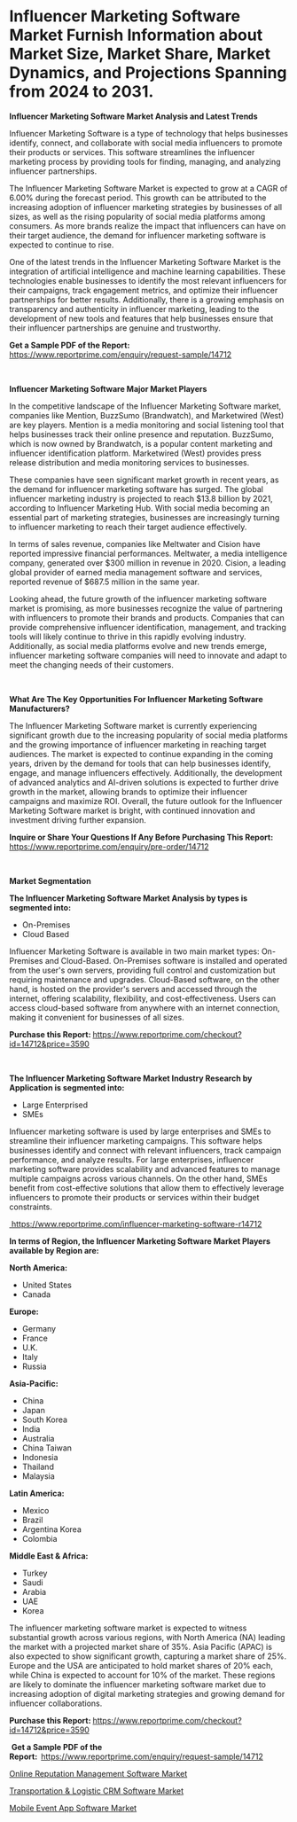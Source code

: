 <p><h1>Influencer Marketing Software Market Furnish Information about Market Size, Market Share, Market Dynamics, and Projections Spanning from 2024 to 2031.</h1></p><p><strong>Influencer Marketing Software Market Analysis and Latest Trends</strong></p>
<p><p>Influencer Marketing Software is a type of technology that helps businesses identify, connect, and collaborate with social media influencers to promote their products or services. This software streamlines the influencer marketing process by providing tools for finding, managing, and analyzing influencer partnerships.</p><p>The Influencer Marketing Software Market is expected to grow at a CAGR of 6.00% during the forecast period. This growth can be attributed to the increasing adoption of influencer marketing strategies by businesses of all sizes, as well as the rising popularity of social media platforms among consumers. As more brands realize the impact that influencers can have on their target audience, the demand for influencer marketing software is expected to continue to rise.</p><p>One of the latest trends in the Influencer Marketing Software Market is the integration of artificial intelligence and machine learning capabilities. These technologies enable businesses to identify the most relevant influencers for their campaigns, track engagement metrics, and optimize their influencer partnerships for better results. Additionally, there is a growing emphasis on transparency and authenticity in influencer marketing, leading to the development of new tools and features that help businesses ensure that their influencer partnerships are genuine and trustworthy.</p></p>
<p><strong>Get a Sample PDF of the Report:&nbsp;</strong> <a href="https://www.reportprime.com/enquiry/request-sample/14712">https://www.reportprime.com/enquiry/request-sample/14712</a></p>
<p>&nbsp;</p>
<p><strong>Influencer Marketing Software Major Market Players</strong></p>
<p><p>In the competitive landscape of the Influencer Marketing Software market, companies like Mention, BuzzSumo (Brandwatch), and Marketwired (West) are key players. Mention is a media monitoring and social listening tool that helps businesses track their online presence and reputation. BuzzSumo, which is now owned by Brandwatch, is a popular content marketing and influencer identification platform. Marketwired (West) provides press release distribution and media monitoring services to businesses.</p><p>These companies have seen significant market growth in recent years, as the demand for influencer marketing software has surged. The global influencer marketing industry is projected to reach $13.8 billion by 2021, according to Influencer Marketing Hub. With social media becoming an essential part of marketing strategies, businesses are increasingly turning to influencer marketing to reach their target audience effectively.</p><p>In terms of sales revenue, companies like Meltwater and Cision have reported impressive financial performances. Meltwater, a media intelligence company, generated over $300 million in revenue in 2020. Cision, a leading global provider of earned media management software and services, reported revenue of $687.5 million in the same year.</p><p>Looking ahead, the future growth of the influencer marketing software market is promising, as more businesses recognize the value of partnering with influencers to promote their brands and products. Companies that can provide comprehensive influencer identification, management, and tracking tools will likely continue to thrive in this rapidly evolving industry. Additionally, as social media platforms evolve and new trends emerge, influencer marketing software companies will need to innovate and adapt to meet the changing needs of their customers.</p></p>
<p>&nbsp;</p>
<p><strong>What Are The Key Opportunities For Influencer Marketing Software Manufacturers?</strong></p>
<p><p>The Influencer Marketing Software market is currently experiencing significant growth due to the increasing popularity of social media platforms and the growing importance of influencer marketing in reaching target audiences. The market is expected to continue expanding in the coming years, driven by the demand for tools that can help businesses identify, engage, and manage influencers effectively. Additionally, the development of advanced analytics and AI-driven solutions is expected to further drive growth in the market, allowing brands to optimize their influencer campaigns and maximize ROI. Overall, the future outlook for the Influencer Marketing Software market is bright, with continued innovation and investment driving further expansion.</p></p>
<p><strong>Inquire or Share Your Questions If Any Before Purchasing This Report:</strong> <a href="https://www.reportprime.com/enquiry/pre-order/14712">https://www.reportprime.com/enquiry/pre-order/14712</a></p>
<p>&nbsp;</p>
<p><strong>Market Segmentation</strong></p>
<p><strong>The Influencer Marketing Software Market Analysis by types is segmented into:</strong></p>
<p><ul><li>On-Premises</li><li>Cloud Based</li></ul></p>
<p><p>Influencer Marketing Software is available in two main market types: On-Premises and Cloud-Based. On-Premises software is installed and operated from the user's own servers, providing full control and customization but requiring maintenance and upgrades. Cloud-Based software, on the other hand, is hosted on the provider's servers and accessed through the internet, offering scalability, flexibility, and cost-effectiveness. Users can access cloud-based software from anywhere with an internet connection, making it convenient for businesses of all sizes.</p></p>
<p><strong>Purchase this Report:&nbsp;</strong><a href="https://www.reportprime.com/checkout?id=14712&price=3590">https://www.reportprime.com/checkout?id=14712&price=3590</a></p>
<p>&nbsp;</p>
<p><strong>The Influencer Marketing Software Market Industry Research by Application is segmented into:</strong></p>
<p><ul><li>Large Enterprised</li><li>SMEs</li></ul></p>
<p><p>Influencer marketing software is used by large enterprises and SMEs to streamline their influencer marketing campaigns. This software helps businesses identify and connect with relevant influencers, track campaign performance, and analyze results. For large enterprises, influencer marketing software provides scalability and advanced features to manage multiple campaigns across various channels. On the other hand, SMEs benefit from cost-effective solutions that allow them to effectively leverage influencers to promote their products or services within their budget constraints.</p></p>
<p><a href="https://www.reportprime.com/influencer-marketing-software-r14712">&nbsp;https://www.reportprime.com/influencer-marketing-software-r14712</a></p>
<p><strong>In terms of Region, the Influencer Marketing Software Market Players available by Region are:</strong></p>
<p>
    <p> <strong> North America: </strong>
        <ul>
            <li>United States</li>
            <li>Canada</li>
        </ul>
        </p> 
    <p> <strong> Europe: </strong>
        <ul>
            <li>Germany</li>
            <li>France</li>
            <li>U.K.</li>
            <li>Italy</li>
            <li>Russia</li>
        </ul>
        </p> 
    <p> <strong> Asia-Pacific: </strong>
        <ul>
            <li>China</li>
            <li>Japan</li>
            <li>South Korea</li>
            <li>India</li>
            <li>Australia</li>
            <li>China Taiwan</li>
            <li>Indonesia</li>
            <li>Thailand</li>
            <li>Malaysia</li>
        </ul>
        </p> 
    <p> <strong> Latin America: </strong>
        <ul>
            <li>Mexico</li>
            <li>Brazil</li>
            <li>Argentina Korea</li>
            <li>Colombia</li>
        </ul>
        </p> 
    <p> <strong> Middle East & Africa: </strong>
        <ul>
            <li>Turkey</li>
            <li>Saudi</li>
            <li>Arabia</li>
            <li>UAE</li>
            <li>Korea</li>
        </ul>
    </p>
    </p>
<p><p>The influencer marketing software market is expected to witness substantial growth across various regions, with North America (NA) leading the market with a projected market share of 35%. Asia Pacific (APAC) is also expected to show significant growth, capturing a market share of 25%. Europe and the USA are anticipated to hold market shares of 20% each, while China is expected to account for 10% of the market. These regions are likely to dominate the influencer marketing software market due to increasing adoption of digital marketing strategies and growing demand for influencer collaborations.</p></p>
<p><strong>Purchase this Report: </strong><a href="https://www.reportprime.com/checkout?id=14712&price=3590">https://www.reportprime.com/checkout?id=14712&price=3590</a></p>
<p>&nbsp;<strong>Get a Sample PDF of the Report:&nbsp;&nbsp;</strong><a href="https://www.reportprime.com/enquiry/request-sample/14712">https://www.reportprime.com/enquiry/request-sample/14712</a></p>
<p><strong></strong></p>
<p><p><a href="https://github.com/ayamsauke86/Market-Research-Report-List-1/blob/main/online-reputation-management-software-market.md">Online Reputation Management Software Market</a></p><p><a href="https://view.publitas.com/reportprime-1/transportation-logistic-crm-software-market-forecasts-market-trends-and-impact-analysis-2024-2031/">Transportation & Logistic CRM Software Market</a></p><p><a href="https://github.com/airdrophunter675/Market-Research-Report-List-1/blob/main/mobile-event-app-software-market.md">Mobile Event App Software Market</a></p></p>